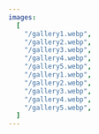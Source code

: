 ```yaml
---
images:
  [
    "/gallery1.webp",
    "/gallery2.webp",
    "/gallery3.webp",
    "/gallery4.webp",
    "/gallery5.webp",
    "/gallery1.webp",
    "/gallery2.webp",
    "/gallery3.webp",
    "/gallery4.webp",
    "/gallery5.webp",
  ]
---
```


